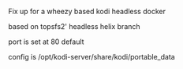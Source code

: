 Fix up for a wheezy based kodi headless docker

based on topsfs2' headless helix branch

port is set at 80 default

config is /opt/kodi-server/share/kodi/portable_data
